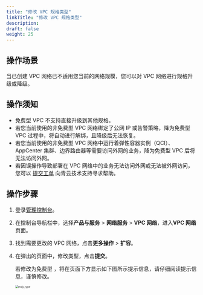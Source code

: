```yaml
---
title: "修改 VPC 规格类型"
linkTitle: "修改 VPC 规格类型"
description:
draft: false
weight: 25
---
```


## 操作场景

当已创建 VPC 网络已不适用您当前的网络规模，您可以对 VPC 网络进行规格升级或降级。

## 操作须知

- 免费型 VPC 不支持直接升级到其他规格。
- 若您当前使用的非免费型 VPC 网络绑定了公网 IP 或告警策略，降为免费型 VPC 过程中，将自动进行解绑，且降级后无法恢复。
- 若您当前使用的非免费型 VPC 网络中运行着弹性容器实例（QCI）、AppCenter 集群、边界路由器等需要访问外网的业务，降为免费型 VPC 后将无法访问外网。
- 若因误操作导致部署在 VPC 网络中的业务无法访问外网或无法被外网访问，您可以 [提交工单](https://console.qingcloud.com/tickets/) 向青云技术支持寻求帮助。

## 操作步骤

1. 登录[管理控制台](https://console.shanhe.com/login)。

2. 在控制台导航栏中，选择**产品与服务** > **网络服务** > **VPC 网络**，进入**VPC 网络**页面。

3. 找到需要更改的 VPC 网络，点击**更多操作** > **扩容**。

4. 在弹出的页面中，修改类型，点击**提交**。

   若修改为免费型 ，将在页面下方显示如下图所示提示信息，请仔细阅读提示信息，谨慎修改。

   <img src="/network/vpc/_images/501025_mdy_type.png" alt="mdy_type" style="zoom:50%;" />

   

   

   

